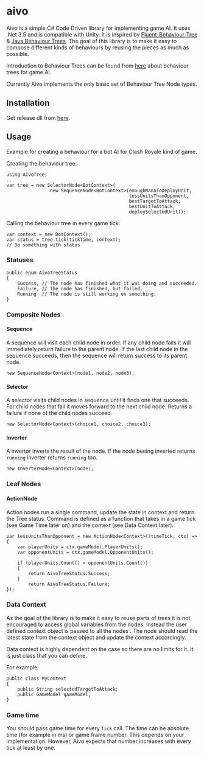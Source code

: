 # aivo

Aivo is a simple C# Code Driven library for implementing game AI. It uses .Net 3.5 and is compatible with Unity. It is inspired by  [Fluent-Behaviour-Tree](https://github.com/codecapers/Fluent-Behaviour-Tree/blob/master/src/BehaviourTreeStatus.cs) & [Java Behaviour Trees](https://github.com/gaia-ucm/jbt). The goal of this library is to make it easy to compose different kinds of behaviours by reusing the pieces as much as possible.

Introduction to Behaviour Trees can be found from [here](https://www.gamasutra.com/blogs/ChrisSimpson/20140717/221339/Behavior_trees_for_AI_How_they_work.php) about behaviour trees for game AI.

Currently Aivo implements the only basic set of Behaviour Tree Node types.

## Installation

Get release dll from [here](https://github.com/mhjort/aivo/releases/download/0.0.1/aivo-0.0.1.dll).

## Usage

Example for creating a behaviour for a bot AI for Clash Royale kind of game.

Creating the behaviour tree:

```
using AivoTree;
...
var tree = new SelectorNode<BotContext>(
                new SequenceNode<BotContext>(enoughManaToDeployUnit,
                                             lessUnitsThanOpponent,
                                             bestTargetToAttack,
                                             bestUnitToAttack,
                                             deploySelectedUnit));
```

Calling the behaviour tree in every game tick:
```
var context = new BotContext();
var status = tree.tick(tickTime, context);
// Do something with status
```

### Statuses

```
public enum AivoTreeStatus
{
    Success, // The node has finished what it was doing and succeeded.
    Failure, // The node has finished, but failed.
    Running  // The node is still working on something.
}
```

### Composite Nodes

#### Sequence

A sequence will visit each child node in order. If any child node fails it will immediately return failure to the parent node. If the last child node in the sequence succeeds, then the sequence will return success to its parent node.

```
new SequenceNode<Context>(node1, node2, node3);
```

#### Selector

A selector visits child nodes in sequence until it finds one that succeeds. For child nodes that fail it moves forward to the next child node. Returns a failure if none of the child nodes succeed.

```
new SelectorNode<Context>(choice1, choice2, choice3);
```

#### Inverter

A invertor inverts the result of the node. If the node beeing inverted returns ```running``` inverter returns ```running``` too.

```
new InverterNode<Context>(node);
```

### Leaf Nodes

#### ActionNode

Action nodes run a single command, update the state in context and return the Tree status. Command is defined as a function that takes in a game tick (see Game Time later on) and the context (see Data Context later). 

```
var lessUnitsThanOpponent = new ActionNode<Context>((timeTick, ctx) =>
{
    var playerUnits = ctx.gameModel.PlayerUnits();
    var opponentUnits = ctx.gameModel.OpponentUnits();

    if (playerUnits.Count() < opponentUnits.Count())
    {
        return AivoTreeStatus.Success;
    }
        return AivoTreeStatus.Failure;
});
```

### Data Context

As the goal of the library is to make it easy to reuse parts of trees it is not encouraged to access global variables from the nodes. Instead the user defined context object is passed to all the nodes . The node should read the latest state from the context object and update the context accordingly. 

Data context is highly dependent on the case so there are no limits for it. It is just class that you can define.

For example:

```
public class MyContext
{
    public String selectedTargetToAttack;
    public GameModel gameModel;
}
```

### Game time

You should pass game time for every ```Tick``` call. The time can be absolute time (for example in ms) or game frame number. This depends on your implementation. However, Aivo expects that number increases with every tick at least by one.
